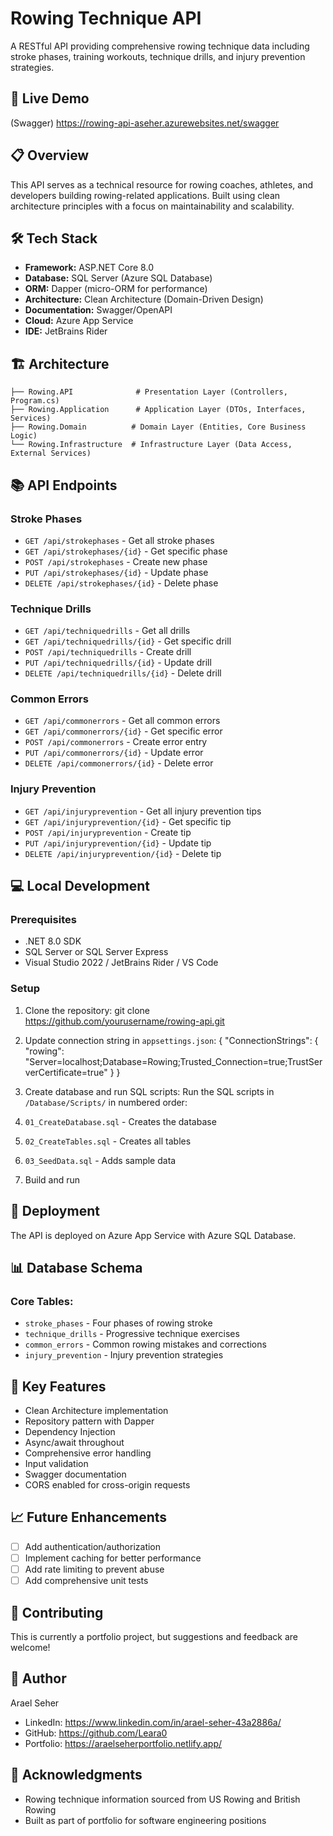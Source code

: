 # Rowing Technique API

A RESTful API providing comprehensive rowing technique data including stroke phases, training workouts, technique drills, and injury prevention strategies.

## 🚀 Live Demo
(Swagger) https://rowing-api-aseher.azurewebsites.net/swagger

## 📋 Overview
This API serves as a technical resource for rowing coaches, athletes, and developers building rowing-related applications. Built using clean architecture principles with a focus on maintainability and scalability.

## 🛠️ Tech Stack
- **Framework:** ASP.NET Core 8.0
- **Database:** SQL Server (Azure SQL Database)
- **ORM:** Dapper (micro-ORM for performance)
- **Architecture:** Clean Architecture (Domain-Driven Design)
- **Documentation:** Swagger/OpenAPI
- **Cloud:** Azure App Service
- **IDE:** JetBrains Rider

## 🏗️ Architecture
```
├── Rowing.API              # Presentation Layer (Controllers, Program.cs)
├── Rowing.Application      # Application Layer (DTOs, Interfaces, Services)
├── Rowing.Domain          # Domain Layer (Entities, Core Business Logic)
└── Rowing.Infrastructure  # Infrastructure Layer (Data Access, External Services)
```

## 📚 API Endpoints

### Stroke Phases
- `GET /api/strokephases` - Get all stroke phases
- `GET /api/strokephases/{id}` - Get specific phase
- `POST /api/strokephases` - Create new phase
- `PUT /api/strokephases/{id}` - Update phase
- `DELETE /api/strokephases/{id}` - Delete phase

### Technique Drills
- `GET /api/techniquedrills` - Get all drills
- `GET /api/techniquedrills/{id}` - Get specific drill
- `POST /api/techniquedrills` - Create drill
- `PUT /api/techniquedrills/{id}` - Update drill
- `DELETE /api/techniquedrills/{id}` - Delete drill

### Common Errors
- `GET /api/commonerrors` - Get all common errors
- `GET /api/commonerrors/{id}` - Get specific error
- `POST /api/commonerrors` - Create error entry
- `PUT /api/commonerrors/{id}` - Update error
- `DELETE /api/commonerrors/{id}` - Delete error

### Injury Prevention
- `GET /api/injuryprevention` - Get all injury prevention tips
- `GET /api/injuryprevention/{id}` - Get specific tip
- `POST /api/injuryprevention` - Create tip
- `PUT /api/injuryprevention/{id}` - Update tip
- `DELETE /api/injuryprevention/{id}` - Delete tip

## 💻 Local Development

### Prerequisites
- .NET 8.0 SDK
- SQL Server or SQL Server Express
- Visual Studio 2022 / JetBrains Rider / VS Code

### Setup
1. Clone the repository:
git clone https://github.com/yourusername/rowing-api.git


2. Update connection string in `appsettings.json`:
{
  "ConnectionStrings": {
    "rowing": "Server=localhost;Database=Rowing;Trusted_Connection=true;TrustServerCertificate=true"
  }
}

3. Create database and run SQL scripts:
Run the SQL scripts in `/Database/Scripts/` in numbered order:
1. `01_CreateDatabase.sql` - Creates the database
2. `02_CreateTables.sql` - Creates all tables
3. `03_SeedData.sql` - Adds sample data

4. Build and run


## 🚀 Deployment

The API is deployed on Azure App Service with Azure SQL Database.


## 📊 Database Schema

### Core Tables:
- `stroke_phases` - Four phases of rowing stroke
- `technique_drills` - Progressive technique exercises
- `common_errors` - Common rowing mistakes and corrections
- `injury_prevention` - Injury prevention strategies

## 🔑 Key Features
- Clean Architecture implementation
- Repository pattern with Dapper
- Dependency Injection
- Async/await throughout
- Comprehensive error handling
- Input validation
- Swagger documentation
- CORS enabled for cross-origin requests

## 📈 Future Enhancements
- [ ] Add authentication/authorization
- [ ] Implement caching for better performance
- [ ] Add rate limiting to prevent abuse
- [ ] Add comprehensive unit tests

## 🤝 Contributing
This is currently a portfolio project, but suggestions and feedback are welcome!

## 👤 Author
Arael Seher
- LinkedIn: https://www.linkedin.com/in/arael-seher-43a2886a/
- GitHub: https://github.com/Leara0
- Portfolio: https://araelseherportfolio.netlify.app/

## 🙏 Acknowledgments
- Rowing technique information sourced from US Rowing and British Rowing
- Built as part of portfolio for software engineering positions